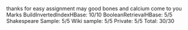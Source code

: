 thanks for easy assignment may good bones and calcium come to you
Marks
BuildInvertedIndexHBase: 10/10
BooleanRetrievalHBase: 5/5
Shakespeare Sample: 5/5
Wiki sample: 5/5
Private: 5/5
Total: 30/30

